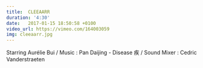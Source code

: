 ```yaml
---
title:  CLEEAARR
duration: '4:30'
date:   2017-01-15 18:50:58 +0100
video_url: https://vimeo.com/164003059
img: cleeaarr.jpg
---
```


Starring Aurélie Bui / Music : Pan Daijing - Disease 疾 / Sound Mixer : Cedric Vanderstraeten
<BR>
	<BR><BR>